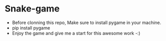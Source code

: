 # Snake-game


- Before clonning this repo, Make sure to install pygame in your machine.
- pip install pygame
- Enjoy the game and give me a start for this awesome work -:)
